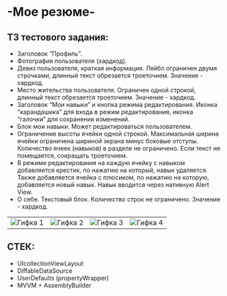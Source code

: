 <!DOCTYPE html>
<html>
<head>

</head>
<body>

<h1>-Мое резюме-</h1>
<h2>ТЗ тестового задания:</h2>
<ul>
  <li>Заголовок “Профиль”.</li>
  <li>Фотография пользователя (хардкод).</li>
  <li>Девиз пользователя, краткая информация. Лейбл ограничен двумя строчками, длинный текст обрезается троеточием. Значение - хардкод.</li>
  <li>Место жительства пользователя. Ограничен одной строкой, длинный текст обрезается троеточием. Значение - хардкод.</li>
  <li>Заголовок “Мои навыки” и кнопка режима редактирования. Иконка “карандашика” для входа в режим редактирования, иконка “галочки” для сохранения изменений.</li>
  <li>Блок мои навыки. Может редактироваться пользователем.</li>
  <li>Ограничение высоты ячейки одной строкой. Максимальная ширина ячейки ограничена шириной экрана минус боковые отступы. Количество ячеек (навыков) в разделе не ограничено. Если текст не помещается, сокращать троеточием.</li>
  <li>В режиме редактирования на каждую ячейку с навыком добавляется крестик, по нажатию на который, навык удаляется. Также добавляется ячейка с плюсиком, по нажатию на которую, добавляется новый навык. Навык вводится через нативную Alert View.</li>
  <li>О себе. Текстовый блок. Количество строк не ограничено. Значение - хардкод.</li>
</ul>

<table>
  <tr>
    <td>
      <img src="https://user-images.githubusercontent.com/108129792/259515224-91a36008-f6d2-4726-979e-aef22084f9f8.gif" alt="Гифка 1">
    </td>
    <td>
      <img src="https://user-images.githubusercontent.com/108129792/259515236-c996e734-d500-472f-9053-7d763b4daabf.gif" alt="Гифка 2">
    </td>
    <td>
      <img src="https://user-images.githubusercontent.com/108129792/259515241-2308e65b-8839-4acd-830a-4b1d4f76c7e4.gif" alt="Гифка 3">
    </td>
    <td>
      <img src="https://user-images.githubusercontent.com/108129792/259515245-8e450cd9-a34c-49d1-9702-4e609fa2baaf.gif" alt="Гифка 4">
    </td>
  </tr>
</table>

<h2>СТЕК:</h2>
<ul>
  <li>UIcollectionViewLayout</li>
  <li>DiffableDataSource</li>
  <li>UserDefaults (propertyWrapper)</li>
  <li>MVVM + AssemblyBuilder</li>
</ul>

</body>
</html>
